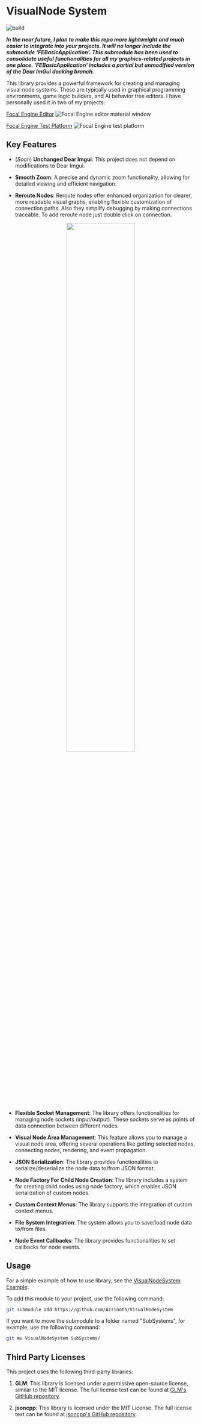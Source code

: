 # VisualNode System

![build](https://github.com/Azzinoth/VisualNodeSystem/actions/workflows/Build.yml/badge.svg?branch=master)

_**In the near future, I plan to make this repo more lightweight and much easier to integrate into your projects. It will no longer include the submodule 'FEBasicApplication'. This submodule has been used to consolidate useful functionalities for all my graphics-related projects in one place. 'FEBasicApplication' includes a partial but unmodified version of the Dear ImGui docking branch.**_

This library provides a powerful framework for creating and managing visual node systems. These are typically used in graphical programming environments, game logic builders, and AI behavior tree editors. I have personally used it in two of my projects:

[Focal Engine Editor](https://github.com/Azzinoth/FocalEngineEditor)
![Focal Engine editor material window](https://github.com/Azzinoth/VisualNodeSystem/blob/media/Focal%20Engine%20Editor%20example.png)

[Focal Engine Test Platform](https://github.com/Azzinoth/FocalEngineTestPlatform)
![Focal Engine test platform](https://github.com/Azzinoth/VisualNodeSystem/blob/media/Test%20Platform%20example.png)

## Key Features

- (_Soon_) **Unchanged Dear Imgui**: This project does not depend on modifications to Dear Imgui.

- **Smooth Zoom**: A precise and dynamic zoom functionality, allowing for detailed viewing and efficient navigation.

- **Reroute Nodes**: Reroute nodes offer enhanced organization for clearer, more readable visual graphs, enabling flexible customization of connection paths. Also they simplify debugging by making connections traceable. To add reroute node just double click on connection.
<div align="center">
    <img src="https://github.com/Azzinoth/VisualNodeSystem/blob/media/Reroute%20Node%20example.png" width="60%">
</div>

- **Flexible Socket Management**: The library offers functionalities for managing node sockets (input/output). These sockets serve as points of data connection between different nodes.

- **Visual Node Area Management**: This feature allows you to manage a visual node area, offering several operations like getting selected nodes, connecting nodes, rendering, and event propagation.

- **JSON Serialization**: The library provides functionalities to serialize/deserialize the node data to/from JSON format.

- **Node Factory For Child Node Creation**: The library includes a system for creating child nodes using node factory, which enables JSON serialization of custom nodes.

- **Custom Context Menus**: The library supports the integration of custom context menus.

- **File System Integration**: The system allows you to save/load node data to/from files.

- **Node Event Callbacks**: The library provides functionalities to set callbacks for node events.

## Usage

For a simple example of how to use library, see the [VisualNodeSystem Example](https://github.com/Azzinoth/VisualNodeSystem-Example).

To add this module to your project, use the following command:

```bash
git submodule add https://github.com/Azzinoth/VisualNodeSystem
```

If you want to move the submodule to a folder named "SubSystems", for example, use the following command:

```bash
git mv VisualNodeSystem SubSystems/
```

## Third Party Licenses

This project uses the following third-party libraries:

1) **GLM**: This library is licensed under a permissive open-source license, similar to the MIT license. The full license text can be found at [GLM's GitHub repository](https://github.com/g-truc/glm/blob/master/copying.txt).

2) **jsoncpp**: This library is licensed under the MIT License. The full license text can be found at [jsoncpp's GitHub repository](https://github.com/open-source-parsers/jsoncpp/blob/master/LICENSE).